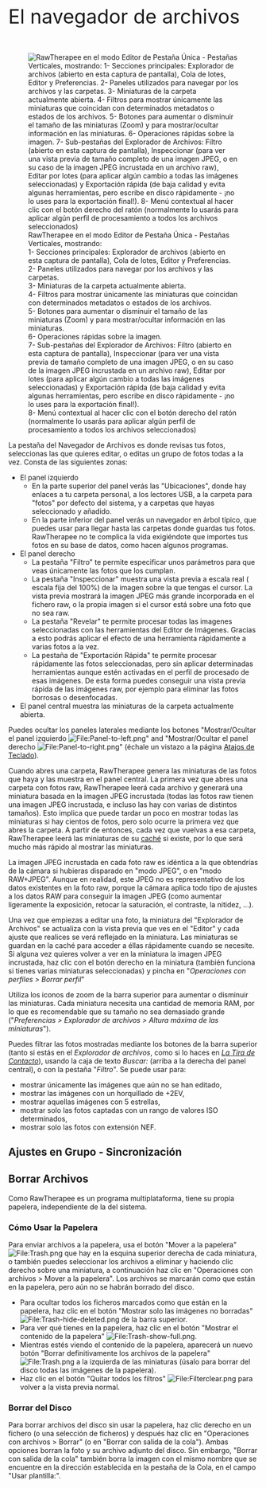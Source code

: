 <span style="font-size: 2.8em; line-height: 3.0;">El navegador de
archivos</span>

<figure>
<img src="Rt_setm_fb.png"
title="RawTherapee en el modo Editor de Pestaña Única - Pestañas Verticales, mostrando: 1- Secciones principales: Explorador de archivos (abierto en esta captura de pantalla), Cola de lotes, Editor y Preferencias. 2- Paneles utilizados para navegar por los archivos y las carpetas. 3- Miniaturas de la carpeta actualmente abierta. 4- Filtros para mostrar únicamente las miniaturas que coincidan con determinados metadatos o estados de los archivos. 5- Botones para aumentar o disminuir el tamaño de las miniaturas (Zoom) y para mostrar/ocultar información en las miniaturas. 6- Operaciones rápidas sobre la imagen. 7- Sub-pestañas del Explorador de Archivos: Filtro (abierto en esta captura de pantalla), Inspeccionar (para ver una vista previa de tamaño completo de una imagen JPEG, o en su caso de la imagen JPEG incrustada en un archivo raw), Editar por lotes (para aplicar algún cambio a todas las imágenes seleccionadas) y Exportación rápida (de baja calidad y evita algunas herramientas, pero escribe en disco rápidamente - ¡no lo uses para la exportación final!). 8- Menú contextual al hacer clic con el botón derecho del ratón (normalmente lo usarás para aplicar algún perfil de procesamiento a todos los archivos seleccionados)" />
<figcaption>RawTherapee en el modo Editor de Pestaña Única - Pestañas
Verticales, mostrando:<br />
1- Secciones principales: Explorador de archivos (abierto en esta
captura de pantalla), Cola de lotes, Editor y Preferencias.<br />
2- Paneles utilizados para navegar por los archivos y las
carpetas.<br />
3- Miniaturas de la carpeta actualmente abierta.<br />
4- Filtros para mostrar únicamente las miniaturas que coincidan con
determinados metadatos o estados de los archivos.<br />
5- Botones para aumentar o disminuir el tamaño de las miniaturas (Zoom)
y para mostrar/ocultar información en las miniaturas.<br />
6- Operaciones rápidas sobre la imagen.<br />
7- Sub-pestañas del Explorador de Archivos: Filtro (abierto en esta
captura de pantalla), Inspeccionar (para ver una vista previa de tamaño
completo de una imagen JPEG, o en su caso de la imagen JPEG incrustada
en un archivo raw), Editar por lotes (para aplicar algún cambio a todas
las imágenes seleccionadas) y Exportación rápida (de baja calidad y
evita algunas herramientas, pero escribe en disco rápidamente - ¡no lo
uses para la exportación final!).<br />
8- Menú contextual al hacer clic con el botón derecho del ratón
(normalmente lo usarás para aplicar algún perfil de procesamiento a
todos los archivos seleccionados)</figcaption>
</figure>

La pestaña del Navegador de Archivos es donde revisas tus fotos,
seleccionas las que quieres editar, o editas un grupo de fotos todas a
la vez. Consta de las siguientes zonas:

- El panel izquierdo
  - En la parte superior del panel verás las "Ubicaciones", donde hay
    enlaces a tu carpeta personal, a los lectores USB, a la carpeta para
    "fotos" por defecto del sistema, y a carpetas que hayas seleccionado
    y añadido.
  - En la parte inferior del panel verás un navegador en árbol típico,
    que puedes usar para llegar hasta las carpetas donde guardas tus
    fotos. RawTherapee no te complica la vida exigiéndote que importes
    tus fotos en su base de datos, como hacen algunos programas.
- El panel derecho
  - La pestaña "Filtro" te permite especificar unos parámetros para que
    veas únicamente las fotos que los cumplan.
  - La pestaña "Inspeccionar" muestra una vista previa a escala real (
    escala fija del 100%) de la imagen sobre la que tengas el cursor. La
    vista previa mostrará la imagen JPEG más grande incorporada en el
    fichero raw, o la propia imagen si el cursor está sobre una foto que
    no sea raw.
  - La pestaña "Revelar" te permite procesar todas las imagenes
    seleccionadas con las herramientas del Editor de Imágenes. Gracias a
    esto podrás aplicar el efecto de una herramienta rápidamente a
    varias fotos a la vez.
  - La pestaña de "Exportación Rápida" te permite procesar rápidamente
    las fotos seleccionadas, pero sin aplicar determinadas herramientas
    aunque estén activadas en el perfil de procesado de esas imágenes.
    De esta forma puedes conseguir una vista previa rápida de las
    imágenes raw, por ejemplo para eliminar las fotos borrosas o
    desenfocadas.
- El panel central muestra las miniaturas de la carpeta actualmente
  abierta.

Puedes ocultar los paneles laterales mediante los botones
"Mostrar/Ocultar el panel izquierdo
![<File:Panel-to-left.png>](Panel-to-left.png "File:Panel-to-left.png")"
and "Mostrar/Ocultar el panel derecho
![<File:Panel-to-right.png>](Panel-to-right.png "File:Panel-to-right.png")"
(échale un vistazo a la página [Atajos de
Teclado](Keyboard_Shortcuts/es "wikilink")).

Cuando abres una carpeta, RawTherapee genera las miniaturas de las fotos
que haya y las muestra en el panel central. La primera vez que abres una
carpeta con fotos raw, RawTherapee leerá cada archivo y generará una
miniatura basada en la imagen JPEG incrustada (todas las fotos raw
tienen una imagen JPEG incrustada, e incluso las hay con varias de
distintos tamaños). Esto implica que puede tardar un poco en mostrar
todas las miniaturas si hay cientos de fotos, pero solo ocurre la
primera vez que abres la carpeta. A partir de entonces, cada vez que
vuelvas a esa carpeta, RawTherapee leerá las miniaturas de su
[caché](https://es.wikipedia.org/wiki/Cach%C3%A9_%28inform%C3%A1tica%29)
si existe, por lo que será mucho más rápido al mostrar las miniaturas.

La imagen JPEG incrustada en cada foto raw es idéntica a la que
obtendrías de la cámara si hubieras disparado en "modo JPEG", o en "modo
RAW+JPEG". Aunque en realidad, este JPEG no es representativo de los
datos existentes en la foto raw, porque la cámara aplica todo tipo de
ajustes a los datos RAW para conseguir la imagen JPEG (como aumentar
ligeramente la exposición, retocar la saturación, el contraste, la
nitidez, ...).

Una vez que empiezas a editar una foto, la miniatura del "Explorador de
Archivos" se actualiza con la vista previa que ves en el "Editor" y cada
ajuste que realices se verá reflejado en la miniatura. Las miniaturas se
guardan en la caché para acceder a éllas rápidamente cuando se necesite.
Si alguna vez quieres volver a ver en la miniatura la imagen JPEG
incrustada, haz clic con el botón derecho en la miniatura (también
funciona si tienes varias miniaturas seleccionadas) y pincha en
"*Operaciones con perfiles \> Borrar perfil*"

Utiliza los iconos de zoom de la barra superior para aumentar o
disminuir las miniaturas. Cada miniatura necesita una cantidad de
memoria RAM, por lo que es recomendable que su tamaño no sea demasiado
grande ("*Preferencias \> Explorador de archivos \> Altura máxima de las
miniaturas*").

Puedes filtrar las fotos mostradas mediante los botones de la barra
superior (tanto si estás en el *Explorador de archivos*, como si lo
haces en *[La Tira de
Contacto](Editor/es#La_Tira_de_Contacto "wikilink")*), usando la caja de
texto *Buscar:* (arriba a la derecha del panel central), o con la
pestaña "*Filtro*". Se puede usar para:

- mostrar únicamente las imágenes que aún no se han editado,
- mostrar las imágenes con un horquillado de +2EV,
- mostrar aquellas imágenes con 5 estrellas,
- mostrar solo las fotos captadas con un rango de valores ISO
  determinados,
- mostrar solo las fotos con extensión NEF.

## Ajustes en Grupo - Sincronización

## Borrar Archivos

Como RawTherapee es un programa multiplataforma, tiene su propia
papelera, independiente de la del sistema.

### Cómo Usar la Papelera

Para enviar archivos a la papelera, usa el botón "Mover a la papelera"
![<File:Trash.png>](Trash.png "File:Trash.png") que hay en la esquina
superior derecha de cada miniatura, o también puedes seleccionar los
archivos a eliminar y haciendo clic derecho sobre una miniatura, a
continuación haz clic en "Operaciones con archivos \> Mover a la
papelera". Los archivos se marcarán como que están en la papelera, pero
aún no se habrán borrado del disco.

- Para ocultar todos los ficheros marcados como que están en la
  papelera, haz clic en el botón "Mostrar solo las imágenes no borradas"
  ![<File:Trash-hide-deleted.png>](Trash-hide-deleted.png "File:Trash-hide-deleted.png")
  de la barra superior.
- Para ver qué tienes en la papelera, haz clic en el botón "Mostrar el
  contenido de la papelera"
  ![<File:Trash-show-full.png>](Trash-show-full.png "File:Trash-show-full.png").
- Mientras estés viendo el contenido de la papelera, aparecerá un nuevo
  botón "Borrar definitivamente los archivos de la papelera"
  ![<File:Trash.png>](Trash.png "File:Trash.png") a la izquierda de las
  miniaturas (úsalo para borrar del disco todas las imágenes de la
  papelera).
- Haz clic en el botón "Quitar todos los filtros"
  ![<File:Filterclear.png>](Filterclear.png "File:Filterclear.png") para
  volver a la vista previa normal.

### Borrar del Disco

Para borrar archivos del disco sin usar la papelera, haz clic derecho en
un fichero (o una selección de ficheros) y después haz clic en
"Operaciones con archivos \> Borrar" (o en "Borrar con salida de la
cola"). Ambas opciones borran la foto y su archivo adjunto del disco.
Sin embargo, "Borrar con salida de la cola" también borra la imagen con
el mismo nombre que se encuentre en la dirección establecida en la
pestaña de la Cola, en el campo "Usar plantilla:".